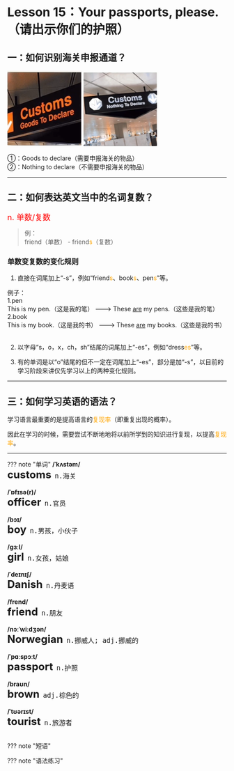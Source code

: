 # Lesson 15：Your passports, please.（请出示你们的护照）


## 一：如何识别海关申报通道？

![](../img/Frist/Lesson-15/Lesson-15_01.png) ![](../img/Frist/Lesson-15/Lesson-15_02.png)

①：Goods to declare（需要申报海关的物品）<br>
②：Nothing to declare（不需要申报海关的物品）<br>


---
## 二：如何表达英文当中的名词复数？

<font size=4 color=red>n. 单数/复数</font>

> 例：<br>
> friend（单数） - friend<font color=orange>s</font>（复数）<br>


### 单数变复数的变化规则

1. 直接在词尾加上“-s”，例如“friend<font color=orange>s</font>、book<font color=orange>s</font>、pen<font color=orange>s</font>”等。

例子：<br>
1.pen<br>
This is my pen.（这是我的笔）  --->  These <u>are</u> my pens.（这些是我的笔）<br>
2.book<br>
This is my book.（这是我的书）  --->  These <u>are</u> my books.（这些是我的书）<br>
<br>


2. 以字母“s，o，x，ch，sh”结尾的词尾加上“-es”，例如“dress<font color=orange>es</font>”等。


3. 有的单词是以“o”结尾的但不一定在词尾加上“-es”，部分是加“-s”，以目前的学习阶段来讲仅先学习以上的两种变化规则。


---
## 三：如何学习英语的语法？

学习语言最重要的是提高语言的<font color=orange>复现率</font>（即重复出现的概率）。<br>

因此在学习的时候，需要尝试不断地地将以前所学到的知识进行复现，以提高<font color=orange>复现率</font>。


---
??? note "单词"
    **/ˈkʌstəm/**<br>
    <font size=5>**customs**</font>&nbsp;&nbsp;<font size=4>`n.海关`</font><br>
    <br>
    **/ˈɒfɪsə(r)/**<br>
    <font size=5>**officer**</font>&nbsp;&nbsp;<font size=4>`n.官员`</font><br>
    <br>
    **/bɔɪ/**<br>
    <font size=5>**boy**</font>&nbsp;&nbsp;<font size=4>`n.男孩，小伙子`</font><br>
    <br>
    **/ɡɜːl/**<br>
    <font size=5>**girl**</font>&nbsp;&nbsp;<font size=4>`n.女孩，姑娘`</font><br>
    <br>
    **/ˈdeɪnɪʃ/**<br>
    <font size=5>**Danish**</font>&nbsp;&nbsp;<font size=4>`n.丹麦语`</font><br>
    <br>
    **/frend/**<br>
    <font size=5>**friend**</font>&nbsp;&nbsp;<font size=4>`n.朋友`</font><br>
    <br>
    **/nɔːˈwiːdʒən/**<br>
    <font size=5>**Norwegian**</font>&nbsp;&nbsp;<font size=4>`n.挪威人; adj.挪威的`</font><br>
    <br>
    **/ˈpɑːspɔːt/**<br>
    <font size=5>**passport**</font>&nbsp;&nbsp;<font size=4>`n.护照`</font><br>
    <br>
    **/braʊn/**<br>
    <font size=5>**brown**</font>&nbsp;&nbsp;<font size=4>`adj.棕色的`</font><br>
    <br>
    **/ˈtʊərɪst/**<br>
    <font size=5>**tourist**</font>&nbsp;&nbsp;<font size=4>`n.旅游者`</font><br>
    <br>



??? note "短语"




??? note "语法练习"



